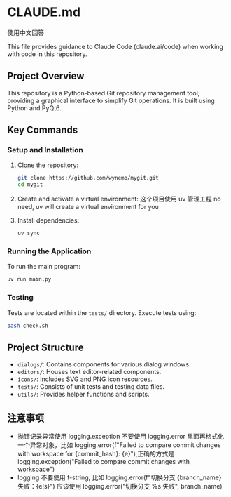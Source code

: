 # CLAUDE.md

使用中文回答

This file provides guidance to Claude Code (claude.ai/code) when working with code in this repository.

## Project Overview
This repository is a Python-based Git repository management tool, providing a graphical interface to simplify Git operations. It is built using Python and PyQt6.

## Key Commands

### Setup and Installation
1. Clone the repository:
    ```bash
    git clone https://github.com/wynemo/mygit.git
    cd mygit
    ```

2. Create and activate a virtual environment:
    这个项目使用 uv 管理工程
    no need, uv will create a virtual environment for you

3. Install dependencies:
    ```bash
    uv sync
    ```

### Running the Application
To run the main program:
```bash
uv run main.py
```

### Testing
Tests are located within the `tests/` directory. Execute tests using:
```bash
bash check.sh
```

## Project Structure
- `dialogs/`: Contains components for various dialog windows.
- `editors/`: Houses text editor-related components.
- `icons/`: Includes SVG and PNG icon resources.
- `tests/`: Consists of unit tests and testing data files.
- `utils/`: Provides helper functions and scripts.

## 注意事项


+ 抛错记录异常使用 logging.exception 不要使用 logging.error 里面再格式化一个异常对象，比如 logging.error(f"Failed to compare commit changes with workspace for {commit_hash}: {e}"),正确的方式是 logging.exception("Failed to compare commit changes with workspace")
+ logging 不要使用 f-string, 比如 logging.error(f"切换分支 {branch_name} 失败：{e!s}") 应该使用 logging.error("切换分支 %s 失败", branch_name)